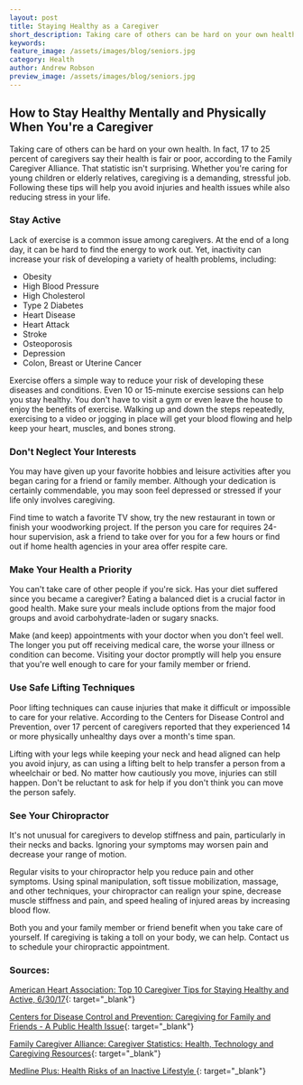 ```yaml
---
layout: post
title: Staying Healthy as a Caregiver
short_description: Taking care of others can be hard on your own health. In fact, 17 to 25 percent of caregivers say their health is fair or poor, according to the Family Caregiver Alliance.
keywords:
feature_image: /assets/images/blog/seniors.jpg
category: Health
author: Andrew Robson
preview_image: /assets/images/blog/seniors.jpg
---
```


## **How to Stay Healthy Mentally and Physically When You're a Caregiver**

Taking care of others can be hard on your own health. In fact, 17 to 25 percent of caregivers say their health is fair or poor, according to the Family Caregiver Alliance. That statistic isn't surprising. Whether you're caring for young children or elderly relatives, caregiving is a demanding, stressful job. Following these tips will help you avoid injuries and health issues while also reducing stress in your life.

### **Stay Active**

Lack of exercise is a common issue among caregivers. At the end of a long day, it can be hard to find the energy to work out. Yet, inactivity can increase your risk of developing a variety of health problems, including:

* Obesity
* High Blood Pressure
* High Cholesterol
* Type 2 Diabetes
* Heart Disease
* Heart Attack
* Stroke
* Osteoporosis
* Depression
* Colon, Breast or Uterine Cancer

Exercise offers a simple way to reduce your risk of developing these diseases and conditions. Even 10 or 15-minute exercise sessions can help you stay healthy. You don't have to visit a gym or even leave the house to enjoy the benefits of exercise. Walking up and down the steps repeatedly, exercising to a video or jogging in place will get your blood flowing and help keep your heart, muscles, and bones strong.

### **Don't Neglect Your Interests**

You may have given up your favorite hobbies and leisure activities after you began caring for a friend or family member. Although your dedication is certainly commendable, you may soon feel depressed or stressed if your life only involves caregiving.

Find time to watch a favorite TV show, try the new restaurant in town or finish your woodworking project. If the person you care for requires 24-hour supervision, ask a friend to take over for you for a few hours or find out if home health agencies in your area offer respite care.

### **Make Your Health a Priority**

You can't take care of other people if you're sick. Has your diet suffered since you became a caregiver? Eating a balanced diet is a crucial factor in good health. Make sure your meals include options from the major food groups and avoid carbohydrate-laden or sugary snacks.

Make (and keep) appointments with your doctor when you don't feel well. The longer you put off receiving medical care, the worse your illness or condition can become. Visiting your doctor promptly will help you ensure that you're well enough to care for your family member or friend.

### **Use Safe Lifting Techniques**

Poor lifting techniques can cause injuries that make it difficult or impossible to care for your relative. According to the Centers for Disease Control and Prevention, over 17 percent of caregivers reported that they experienced 14 or more physically unhealthy days over a month's time span.

Lifting with your legs while keeping your neck and head aligned can help you avoid injury, as can using a lifting belt to help transfer a person from a wheelchair or bed. No matter how cautiously you move, injuries can still happen. Don't be reluctant to ask for help if you don't think you can move the person safely.

### **See Your Chiropractor**

It's not unusual for caregivers to develop stiffness and pain, particularly in their necks and backs. Ignoring your symptoms may worsen pain and decrease your range of motion.

Regular visits to your chiropractor help you reduce pain and other symptoms. Using spinal manipulation, soft tissue mobilization, massage, and other techniques, your chiropractor can realign your spine, decrease muscle stiffness and pain, and speed healing of injured areas by increasing blood flow.

Both you and your family member or friend benefit when you take care of yourself. If caregiving is taking a toll on your body, we can help. Contact us to schedule your chiropractic appointment.

### **Sources:**

[American Heart Association: Top 10 Caregiver Tips for Staying Healthy and Active, 6/30/17](https://www.heart.org/en/health-topics/caregiver-support/top-10-caregiver-tips-for-staying-healthy-and-active){: target="_blank"}&nbsp;

[Centers for Disease Control and Prevention: Caregiving for Family and Friends - A Public Health Issue](https://www.cdc.gov/aging/caregiving/caregiver-brief.html){: target="_blank"}&nbsp;

[Family Caregiver Alliance: Caregiver Statistics: Health, Technology and Caregiving Resources](https://www.caregiver.org/pilotIntegration/indexPersistent.html?uri=%2Fcaregiver-statistics-health-technology-and-caregiving-resources){: target="_blank"}&nbsp;

[Medline Plus: Health Risks of an Inactive Lifestyle&nbsp;](https://medlineplus.gov/healthrisksofaninactivelifestyle.html){: target="_blank"}